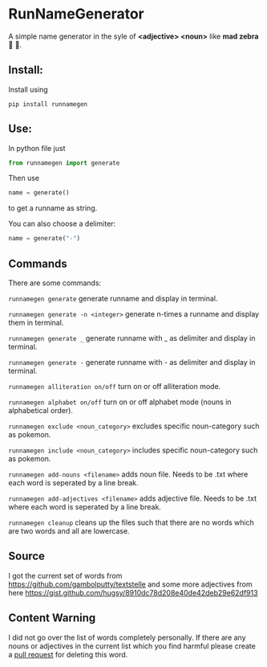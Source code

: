 # RunNameGenerator
A simple name generator in the syle of **\<adjective\> \<noun\>** like **mad zebra** :zany_face: :zebra:.

## Install:

Install using
```
pip install runnamegen
```

## Use:

In python file just
```python
from runnamegen import generate
```
Then use
```python
name = generate()
```
to get a runname as string.

You can also choose a delimiter:

```python
name = generate("-")
```

## Commands

There are some commands:

`runnamegen generate` generate runname and display in terminal.

`runnamegen generate -n <integer>` generate n-times a runname and display them in terminal.

`runnamegen generate _` generate runname with _ as delimiter and display in terminal.

`runnamegen generate -` generate runname with - as delimiter and display in terminal.

`runnamegen alliteration on/off` turn on or off alliteration mode.

`runnamegen alphabet on/off` turn on or off alphabet mode (nouns in alphabetical order).

`runnamegen exclude <noun_category>` excludes specific noun-category such as pokemon.

`runnamegen include <noun_category>` includes specific noun-category such as pokemon. 

`runnamegen add-nouns <filename>` adds noun file. Needs to be .txt where each word is seperated by a line break. 

`runnamegen add-adjectives <filename>` adds adjective file. Needs to be .txt where each word is seperated by a line break.

`runnamegen cleanup` cleans up the files such that there are no words which are two words and all are lowercase.

## Source

I got the current set of words from https://github.com/gambolputty/textstelle and some more adjectives from here https://gist.github.com/hugsy/8910dc78d208e40de42deb29e62df913

## Content Warning

I did not go over the list of words completely personally. If there are any nouns or adjectives in the current list which you find harmful please create a  [pull request](https://docs.github.com/en/pull-requests/collaborating-with-pull-requests/proposing-changes-to-your-work-with-pull-requests/about-pull-requests) for deleting this word.
